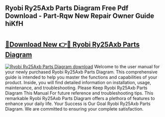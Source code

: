 ## Ryobi Ry25Axb Parts Diagram Free Pdf Download - Part-Rqw New Repair Owner Guide hiKfH

# <h2><a href="http://dfk716.blite.top/?on=Ryobi+Ry25Axb+Parts+Diagram">🔗Download New 👉🔴 Ryobi Ry25Axb Parts Diagram</a></h2>

[![Ryobi Ry25Axb Parts Diagram download](https://i.imgur.com/lujVjoI.png)](http://dfk716.blite.top/?on=Ryobi+Ry25Axb+Parts+Diagram)
Welcome to the user manual for your newly purchased Ryobi Ry25Axb Parts Diagram. This comprehensive guide is intended to help you master the functions and capabilities of your product. Inside, you will find detailed information on installation, usage, maintenance, and troubleshooting. Please Keep Ryobi Ry25Axb Parts Diagram This Manual For future reference and troubleshooting tips. This remarkable Ryobi Ry25Axb Parts Diagram offers a plethora of features to enhance your daily life. Your Success is Our Goal Ryobi Ry25Axb Parts Diagram. We are committed to ensuring your complete satisfaction.
